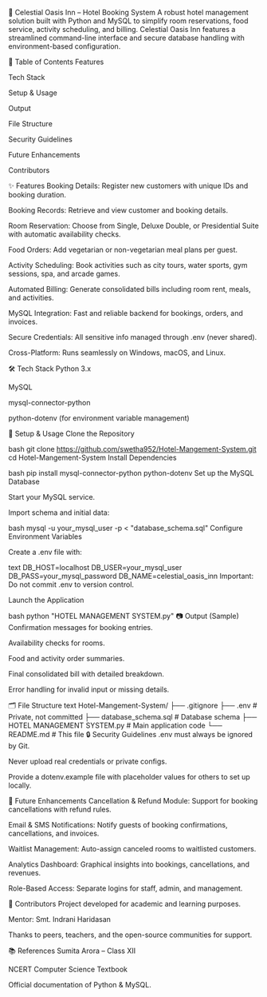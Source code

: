 🌌 Celestial Oasis Inn – Hotel Booking System
A robust hotel management solution built with Python and MySQL to simplify room reservations, food service, activity scheduling, and billing.
Celestial Oasis Inn features a streamlined command-line interface and secure database handling with environment-based configuration.

📖 Table of Contents
Features

Tech Stack

Setup & Usage

Output

File Structure

Security Guidelines

Future Enhancements

Contributors

✨ Features
Booking Details: Register new customers with unique IDs and booking duration.

Booking Records: Retrieve and view customer and booking details.

Room Reservation: Choose from Single, Deluxe Double, or Presidential Suite with automatic availability checks.

Food Orders: Add vegetarian or non-vegetarian meal plans per guest.

Activity Scheduling: Book activities such as city tours, water sports, gym sessions, spa, and arcade games.

Automated Billing: Generate consolidated bills including room rent, meals, and activities.

MySQL Integration: Fast and reliable backend for bookings, orders, and invoices.

Secure Credentials: All sensitive info managed through .env (never shared).

Cross-Platform: Runs seamlessly on Windows, macOS, and Linux.

🛠️ Tech Stack
Python 3.x

MySQL

mysql-connector-python

python-dotenv (for environment variable management)

🚀 Setup & Usage
Clone the Repository

bash
git clone https://github.com/swetha952/Hotel-Mangement-System.git
cd Hotel-Mangement-System
Install Dependencies

bash
pip install mysql-connector-python python-dotenv
Set up the MySQL Database

Start your MySQL service.

Import schema and initial data:

bash
mysql -u your_mysql_user -p < "database_schema.sql"
Configure Environment Variables

Create a .env file with:

text
DB_HOST=localhost
DB_USER=your_mysql_user
DB_PASS=your_mysql_password
DB_NAME=celestial_oasis_inn
Important: Do not commit .env to version control.

Launch the Application

bash
python "HOTEL MANAGEMENT SYSTEM.py"
📷 Output (Sample)
Confirmation messages for booking entries.

Availability checks for rooms.

Food and activity order summaries.

Final consolidated bill with detailed breakdown.

Error handling for invalid input or missing details.

🗂️ File Structure
text
Hotel-Mangement-System/
├── .gitignore
├── .env                 # Private, not committed
├── database_schema.sql  # Database schema
├── HOTEL MANAGEMENT SYSTEM.py  # Main application code
└── README.md            # This file
🔒 Security Guidelines
.env must always be ignored by Git.

Never upload real credentials or private configs.

Provide a dotenv.example file with placeholder values for others to set up locally.

🔮 Future Enhancements
Cancellation & Refund Module: Support for booking cancellations with refund rules.

Email & SMS Notifications: Notify guests of booking confirmations, cancellations, and invoices.

Waitlist Management: Auto-assign canceled rooms to waitlisted customers.

Analytics Dashboard: Graphical insights into bookings, cancellations, and revenues.

Role-Based Access: Separate logins for staff, admin, and management.

👥 Contributors
Project developed for academic and learning purposes.

Mentor: Smt. Indrani Haridasan

Thanks to peers, teachers, and the open-source communities for support.

📚 References
Sumita Arora – Class XII

NCERT Computer Science Textbook

Official documentation of Python & MySQL.
